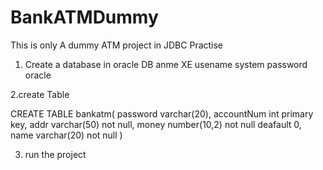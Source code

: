 # BankATMDummy
This is only A dummy ATM project in JDBC Practise
1. Create a database in oracle 
DB anme XE
usename system
password oracle


2.create Table


CREATE TABLE bankatm(
   password varchar(20),
   accountNum int primary key,
   addr varchar(50) not null,
   money number(10,2) not null deafault 0,
   name varchar(20) not null
)

3. run the project
